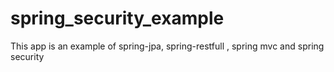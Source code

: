 # spring_security_example
This app is an example of spring-jpa, spring-restfull , spring mvc and spring security
